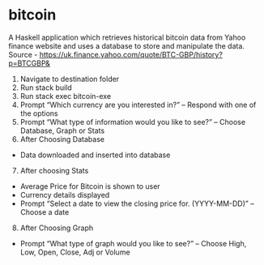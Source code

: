 # bitcoin
A Haskell application which retrieves historical bitcoin data from 
Yahoo finance website and uses a database to store and manipulate the data.
Source - https://uk.finance.yahoo.com/quote/BTC-GBP/history?p=BTCGBP&

1) Navigate to destination folder
2) Run stack build
3) Run stack exec bitcoin-exe
4) Prompt “Which currency are you interested in?” – Respond with one of the
options
5) Prompt “What type of information would you like to see?” – Choose
Database, Graph or Stats
6) After Choosing Database
- Data downloaded and inserted into database
7) After choosing Stats
- Average Price for Bitcoin is shown to user
- Currency details displayed
- Prompt “Select a date to view the closing price for. (YYYY-MM-DD)” –
Choose a date
8) After Choosing Graph
- Prompt “What type of graph would you like to see?” – Choose High, Low,
Open, Close, Adj or Volume
